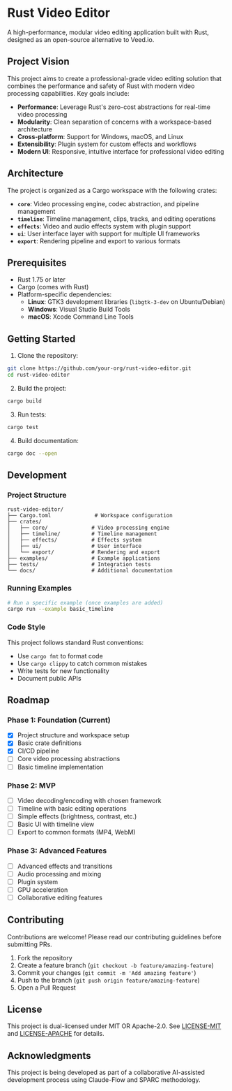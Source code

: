 # Rust Video Editor

A high-performance, modular video editing application built with Rust, designed as an open-source alternative to Veed.io.

## Project Vision

This project aims to create a professional-grade video editing solution that combines the performance and safety of Rust with modern video processing capabilities. Key goals include:

- **Performance**: Leverage Rust's zero-cost abstractions for real-time video processing
- **Modularity**: Clean separation of concerns with a workspace-based architecture
- **Cross-platform**: Support for Windows, macOS, and Linux
- **Extensibility**: Plugin system for custom effects and workflows
- **Modern UI**: Responsive, intuitive interface for professional video editing

## Architecture

The project is organized as a Cargo workspace with the following crates:

- **`core`**: Video processing engine, codec abstraction, and pipeline management
- **`timeline`**: Timeline management, clips, tracks, and editing operations
- **`effects`**: Video and audio effects system with plugin support
- **`ui`**: User interface layer with support for multiple UI frameworks
- **`export`**: Rendering pipeline and export to various formats

## Prerequisites

- Rust 1.75 or later
- Cargo (comes with Rust)
- Platform-specific dependencies:
  - **Linux**: GTK3 development libraries (`libgtk-3-dev` on Ubuntu/Debian)
  - **Windows**: Visual Studio Build Tools
  - **macOS**: Xcode Command Line Tools

## Getting Started

1. Clone the repository:
```bash
git clone https://github.com/your-org/rust-video-editor.git
cd rust-video-editor
```

2. Build the project:
```bash
cargo build
```

3. Run tests:
```bash
cargo test
```

4. Build documentation:
```bash
cargo doc --open
```

## Development

### Project Structure

```
rust-video-editor/
├── Cargo.toml              # Workspace configuration
├── crates/
│   ├── core/              # Video processing engine
│   ├── timeline/          # Timeline management
│   ├── effects/           # Effects system
│   ├── ui/                # User interface
│   └── export/            # Rendering and export
├── examples/              # Example applications
├── tests/                 # Integration tests
└── docs/                  # Additional documentation
```

### Running Examples

```bash
# Run a specific example (once examples are added)
cargo run --example basic_timeline
```

### Code Style

This project follows standard Rust conventions:
- Use `cargo fmt` to format code
- Use `cargo clippy` to catch common mistakes
- Write tests for new functionality
- Document public APIs

## Roadmap

### Phase 1: Foundation (Current)
- [x] Project structure and workspace setup
- [x] Basic crate definitions
- [x] CI/CD pipeline
- [ ] Core video processing abstractions
- [ ] Basic timeline implementation

### Phase 2: MVP
- [ ] Video decoding/encoding with chosen framework
- [ ] Timeline with basic editing operations
- [ ] Simple effects (brightness, contrast, etc.)
- [ ] Basic UI with timeline view
- [ ] Export to common formats (MP4, WebM)

### Phase 3: Advanced Features
- [ ] Advanced effects and transitions
- [ ] Audio processing and mixing
- [ ] Plugin system
- [ ] GPU acceleration
- [ ] Collaborative editing features

## Contributing

Contributions are welcome! Please read our contributing guidelines before submitting PRs.

1. Fork the repository
2. Create a feature branch (`git checkout -b feature/amazing-feature`)
3. Commit your changes (`git commit -m 'Add amazing feature'`)
4. Push to the branch (`git push origin feature/amazing-feature`)
5. Open a Pull Request

## License

This project is dual-licensed under MIT OR Apache-2.0. See [LICENSE-MIT](LICENSE-MIT) and [LICENSE-APACHE](LICENSE-APACHE) for details.

## Acknowledgments

This project is being developed as part of a collaborative AI-assisted development process using Claude-Flow and SPARC methodology.